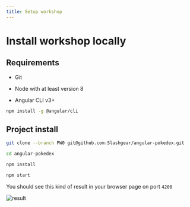 ```yaml
---
title: Setup workshop
---
```


# Install workshop locally


## Requirements

* Git

* Node with at least version 8

* Angular CLI v3+

```bash
npm install -g @angular/cli
```

## Project install

```bash
git clone --branch PW0 git@github.com:Slashgear/angular-pokedex.git

cd angular-pokedex

npm install

npm start
```

You should see this kind of result in your browser page on port `4200`

![result](./result.png)
